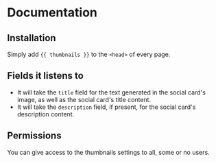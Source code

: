 # Documentation

## Installation
Simply add `{{ thumbnails }}` to the `<head>` of every page.

## Fields it listens to
- It will take the `title` field for the text generated in the social card's image, as well as the social card's title content.
- It will take the `description` field, if present, for the social card's description content.

## Permissions
You can give access to the thumbnails settings to all, some or no users.
